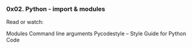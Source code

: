 ### 0x02. Python - import & modules

Read or watch:

Modules
Command line arguments
Pycodestyle – Style Guide for Python Code
